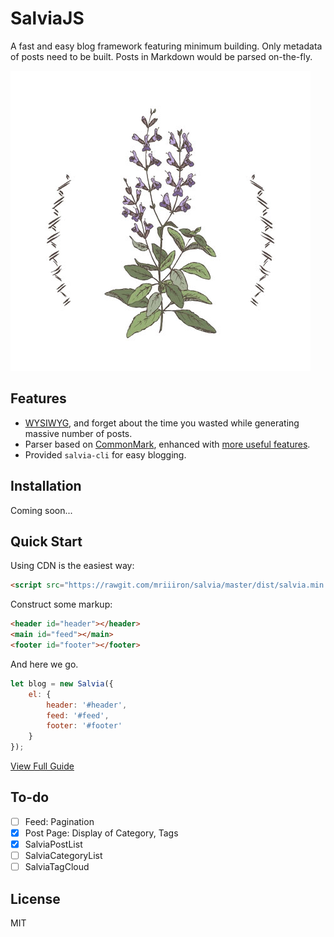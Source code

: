 # SalviaJS

A fast and easy blog framework featuring minimum building. Only metadata of posts need to be built. Posts in Markdown would be parsed on-the-fly.

![Sage](./assets/sage.jpg)

## Features

- [WYSIWYG](https://en.wikipedia.org/wiki/WYSIWYG), and forget about the time you wasted while generating massive number of posts.
- Parser based on [CommonMark](https://github.com/commonmark/commonmark.js), enhanced with [more useful features](http://caiyi.us/salvia/post.html?postKey=api_doc).
- Provided `salvia-cli` for easy blogging.

## Installation

Coming soon...

## Quick Start

Using CDN is the easiest way:

```html
<script src="https://rawgit.com/mriiiron/salvia/master/dist/salvia.min.js"></script>
```

Construct some markup:

```html
<header id="header"></header>
<main id="feed"></main>
<footer id="footer"></footer>
```

And here we go.

```javascript
let blog = new Salvia({
    el: {
        header: '#header',
        feed: '#feed',
        footer: '#footer'
    }
});
```

[View Full Guide](http://caiyi.us/salvia/docs.html)

## To-do

- [ ] Feed: Pagination
- [x] Post Page: Display of Category, Tags
- [x] SalviaPostList
- [ ] SalviaCategoryList
- [ ] SalviaTagCloud

## License

MIT
